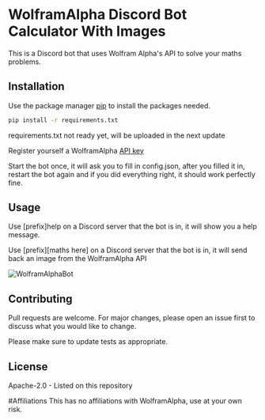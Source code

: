 # WolframAlpha Discord Bot Calculator With Images

This is a Discord bot that uses Wolfram Alpha's API to solve your maths problems.

## Installation

Use the package manager [pip](https://pip.pypa.io/en/stable/) to install the packages needed.

```bash
pip install -r requirements.txt
```
requirements.txt not ready yet, will be uploaded in the next update

Register yourself a WolframAlpha [API key](https://products.wolframalpha.com/api/)

Start the bot once, it will ask you to fill in config.json, after you filled it in, restart the bot again and if you did everything right, it should work perfectly fine.

## Usage
Use [prefix]help on a Discord server that the bot is in, it will show you a help message.

Use [prefix][maths here] on a Discord server that the bot is in, it will send back an image from the WolframAlpha API

![WolframAlphaBot](https://user-images.githubusercontent.com/59136907/147773169-1a3ada38-50b8-49d6-b4ac-c525eba5fcad.gif)

## Contributing
Pull requests are welcome. For major changes, please open an issue first to discuss what you would like to change.

Please make sure to update tests as appropriate.

## License
Apache-2.0 - Listed on this repository 

#Affiliations
This has no affiliations with WolframAlpha, use at your own risk.
